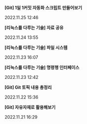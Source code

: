 <!-- Blog-Post -->

<strong class="title_post">[Git] 1일 1커밋 자동화 스크립트 만들어보기</strong>
<p class="date">2022.11.25 12:46</p>

<strong class="title_post">[리눅스를 다루는 기술] 자료 공유</strong>
<p class="date">2022.11.24 13:55</p>

<strong class="title_post">[리눅스를 다루는 기술] 파일 시스템</strong>
<p class="date">2022.11.23 16:07</p>

<strong class="title_post">[리눅스를 다루는 기술] 명령행 인터페이스</strong>
<p class="date">2022.11.23 12:42</p>

<strong class="title_post">[Git] Git 토픽 내용 총정리</strong>
<p class="date">2022.11.22 15:36</p>

<strong class="title_post">[Git] 자유자재로 활용해보기</strong>
<p class="date">2022.11.21 16:29</p>

<!-- Blog-Post -->
